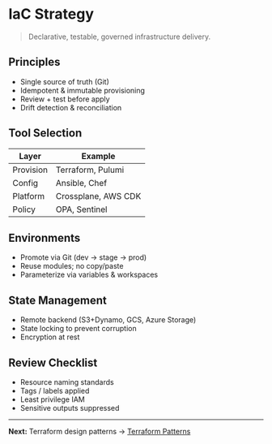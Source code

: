 # IaC Strategy

> Declarative, testable, governed infrastructure delivery.

## Principles
- Single source of truth (Git)
- Idempotent & immutable provisioning
- Review + test before apply
- Drift detection & reconciliation

## Tool Selection
| Layer | Example |
|------|---------|
| Provision | Terraform, Pulumi |
| Config | Ansible, Chef |
| Platform | Crossplane, AWS CDK |
| Policy | OPA, Sentinel |

## Environments
- Promote via Git (dev → stage → prod)
- Reuse modules; no copy/paste
- Parameterize via variables & workspaces

## State Management
- Remote backend (S3+Dynamo, GCS, Azure Storage)
- State locking to prevent corruption
- Encryption at rest

## Review Checklist
- Resource naming standards
- Tags / labels applied
- Least privilege IAM
- Sensitive outputs suppressed

---
**Next:** Terraform design patterns → [Terraform Patterns](terraform-patterns.md)
